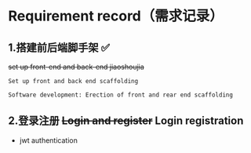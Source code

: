 # Requirement record（需求记录）

## 1.搭建前后端脚手架 ✅

~~set up front-end and back-end jiaoshoujia~~

`Set up front and back end scaffolding`

`Software development: Erection of front and rear end scaffolding`

## 2.登录注册 ~~Login and register~~  Login registration

- jwt authentication
